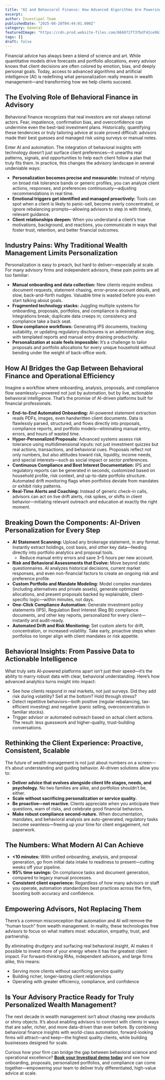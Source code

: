 ```yaml
---
title: "AI and Behavioral Finance: How Advanced Algorithms Are Powering Truly Personalized Investment Advice"
excerpt: 
author: Investipal Team
publishedDate: "2025-08-28T04:44:01.000Z"
category: General
featuredImage: "https://cdn.prod.website-files.com/666872ff37bdf42ce9637d77/68a2c6404c5755bc853ce0fd_pexels-photo-6771900.jpeg"
tags: []
draft: false
---
```

<p>Financial advice has always been a blend of science and art. While quantitative models drive forecasts and portfolio allocations, every advisor knows that client decisions are often colored by emotion, bias, and deeply personal goals. Today, access to advanced algorithms and artificial intelligence (AI) is redefining what personalization really means in wealth management—and transforming how we help clients succeed.</p>

<h2>The Evolving Role of Behavioral Finance in Advisory</h2>
<p>Behavioral finance recognizes that real investors are not always rational actors. Fear, impatience, confirmation bias, and overconfidence can undermine even the best-laid investment plans. Historically, quantifying these tendencies or truly tailoring advice at scale proved difficult: advisors made their best guesses and managed risk using surveys or manual notes.</p>
<p>Enter AI and automation. The integration of behavioral insights with technology doesn’t just surface client preferences—it unearths real patterns, signals, and opportunities to help each client follow a plan that truly fits them. In practice, this changes the advisory landscape in several undeniable ways:</p>
<ul>
<li><strong>Personalization becomes precise and measurable:</strong> Instead of relying on broad risk tolerance bands or generic profiles, you can analyze client actions, responses, and preferences continuously—adjusting recommendations in real time.</li>
<li><strong>Emotional triggers get identified and managed proactively:</strong> Tools can spot when a client is likely to panic-sell, become overly concentrated, or ignore rebalancing prompts—allowing advisors to step in with timely, relevant guidance.</li>
<li><strong>Client relationships deepen:</strong> When you understand a client’s true motivations, background, and reactions, you communicate in ways that foster trust, retention, and better financial outcomes.</li>
</ul>

<h2>Industry Pains: Why Traditional Wealth Management Limits Personalization</h2>
<p>Personalization is easy to preach, but hard to deliver—especially at scale. For many advisory firms and independent advisors, these pain points are all too familiar:</p>
<ul>
<li><strong>Manual onboarding and data collection:</strong> New clients require endless document requests, statement chasing, error-prone account details, and slow, back-and-forth nudges. Valuable time is wasted before you even start talking about goals.</li>
<li><strong>Fragmented technology stacks:</strong> Juggling multiple systems for onboarding, proposals, portfolios, and compliance is draining. Integrations break; duplicate data creeps in; consistency and compliance take a back seat.</li>
<li><strong>Slow compliance workflows:</strong> Generating IPS documents, tracking suitability, or updating regulatory disclosures is an administrative slog, with templated reports and manual entry draining productivity.</li>
<li><strong>Personalization at scale feels impossible:</strong> It’s a challenge to tailor proposals and portfolio allocations for every unique household without bending under the weight of back-office work.</li>
</ul>

<h2>How AI Bridges the Gap Between Behavioral Finance and Operational Efficiency</h2>
<p>Imagine a workflow where onboarding, analysis, proposals, and compliance flow seamlessly—powered not just by automation, but by live, actionable behavioral intelligence. That’s the promise of AI-driven platforms built for financial professionals.</p>
<ul>
<li><strong>End-to-End Automated Onboarding:</strong> AI-powered statement extraction reads PDFs, images, even handwritten client documents. Data is flawlessly parsed, structured, and flows directly into proposals, compliance reports, and portfolio models—eliminating manual entry, errors, and hours of wasted time.</li>
<li><strong>Hyper-Personalized Proposals:</strong> Advanced systems assess risk tolerance using multidimensional inputs: not just investment quizzes but real actions, transactions, and behavioral cues. Proposals reflect not only numbers, but also attitudes toward risk, liquidity, income needs, and special interests—such as social impact or sector preferences.</li>
<li><strong>Continuous Compliance and Best Interest Documentation:</strong> IPS and regulatory reports can be generated in seconds, customized based on household profile, risk context, and up-to-date portfolio structure. Automated drift monitoring flags when portfolios deviate from mandates or exhibit risky patterns.</li>
<li><strong>Real-Time Alerts and Coaching:</strong> Instead of generic check-in calls, advisors can act on live drift alerts, risk spikes, or shifts in client behavior—initiating relevant outreach and education at exactly the right moment.</li>
</ul>

<h2>Breaking Down the Components: AI-Driven Personalization for Every Step</h2>
<ul>
<li><strong>AI Statement Scanning:</strong> Upload any brokerage statement, in any format. Instantly extract holdings, cost basis, and other key data—feeding directly into portfolio analytics and proposal tools.<ul><li>Reduce manual entry errors and save 3–5 hours per new account.</li></ul></li>
<li><strong>Risk and Behavioral Assessments that Evolve:</strong> Move beyond static questionnaires. AI analyzes historical decisions, current market responses, and even non-financial factors to create an ongoing risk and preference profile.</li>
<li><strong>Custom Portfolio and Mandate Modeling:</strong> Model complex mandates (including alternatives and private assets), generate optimized allocations, and present proposals backed by explainable, client-specific logic—within minutes, not days.</li>
<li><strong>One-Click Compliance Automation:</strong> Generate investment policy statements (IPS), Regulation Best Interest (Reg BI) compliance documents, and other key reports, personalized for every client—instantly and audit-ready.</li>
<li><strong>Automated Drift and Risk Monitoring:</strong> Set custom alerts for drift, concentration, or increased volatility. Take early, proactive steps when portfolios no longer align with client mandates or risk appetite.</li>
</ul>

<h2>Behavioral Insights: From Passive Data to Actionable Intelligence</h2>
<p>What truly sets AI-powered platforms apart isn’t just their speed—it’s the ability to marry robust data with clear, behavioral understanding. Here’s how advanced analytics turns insight into impact:</p>
<ul>
<li>See how clients respond in real markets, not just surveys. Did they add risk during volatility? Sell at the bottom? Hold through stress?</li>
<li>Detect repetitive behaviors—both positive (regular rebalancing, tax-efficient investing) and negative (panic selling, overconcentration in familiar stocks).</li>
<li>Trigger advisor or automated outreach based on actual client actions. The result: less guesswork and higher-quality, trust-building conversations.</li>
</ul>

<h2>Rethinking the Client Experience: Proactive, Consistent, Scalable</h2>
<p>The future of wealth management is not just about numbers on a screen—it’s about understanding and guiding behavior. AI-driven solutions allow you to:</p>
<ul>
<li><strong>Deliver advice that evolves alongside client life stages, needs, and psychology.</strong> No two families are alike, and portfolios shouldn’t be, either.</li>
<li><strong>Scale without sacrificing personalization or service quality.</strong></li>
<li><strong>Be proactive—not reactive. </strong>Clients appreciate when you anticipate their questions, warn of risks, and celebrate good financial behaviors.</li>
<li><strong>Make robust compliance second-nature.</strong> When documentation, mandates, and behavioral analysis are auto-generated, regulatory tasks become seamless—freeing up your time for client engagement, not paperwork.</li>
</ul>

<h2>The Numbers: What Modern AI Can Achieve</h2>
<ul>
<li><strong>&lt;10 minutes:</strong> With unified onboarding, analysis, and proposal generation, go from initial data intake to readiness to present—cutting weeks off your pipeline.</li>
<li><strong>95% time savings:</strong> On compliance tasks and document generation, compared to legacy manual processes.</li>
<li><strong>Consistent client experience:</strong> Regardless of how many advisors or staff you operate, automation standardizes best practices across the firm, boosting both accuracy and confidence.</li>
</ul>

<h2>Empowering Advisors, Not Replacing Them</h2>
<p>There’s a common misconception that automation and AI will remove the “human touch” from wealth management. In reality, these technologies free advisors to focus on what matters most: education, empathy, trust, and partnership.</p>
<p>By eliminating drudgery and surfacing real behavioral insight, AI makes it possible to invest more of your energy where it has the greatest client impact. For forward-thinking RIAs, independent advisors, and large firms alike, this means:</p>
<ul>
<li>Serving more clients without sacrificing service quality</li>
<li>Building richer, longer-lasting client relationships</li>
<li>Operating with greater efficiency, compliance, and confidence</li>
</ul>

<h2>Is Your Advisory Practice Ready for Truly Personalized Wealth Management?</h2>
<p>The next decade in wealth management isn’t about chasing new products or shiny objects. It’s about enabling advisors to connect with clients in ways that are safer, richer, and more data-driven than ever before. By combining behavioral finance insights with world-class automation, forward-looking firms will attract—and keep—the highest quality clients, while building businesses designed for scale.</p>
<p>Curious how your firm can bridge the gap between behavioral science and operational excellence? <a href="/book-a-demo" style=font-weight:bold; text-decoration:underline;>Book your Investipal demo today</a> and see how onboarding, proposals, personalized portfolios, and compliance can come together—empowering your team to deliver truly differentiated, high-value advice at scale.</p>
